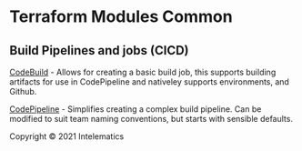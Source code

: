 # Terraform Modules Common
## Build Pipelines and jobs (CICD)
[CodeBuild](codebuild/README.md) - Allows for creating a basic build job, this supports building artifacts for use in CodePipeline and nativeley supports environments, and Github.

[CodePipeline](codepipeline/README.md) - Simplifies creating a complex build pipeline.  Can be modified to suit team naming conventions, but starts with sensible defaults. 

Copyright © 2021 Intelematics
